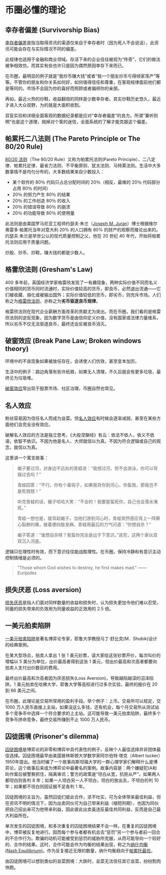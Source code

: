 # 币圈必懂的理论

## 幸存者偏差 (Survivorship Bias)

[幸存者偏差](https://wiki.mbalib.com/wiki/%E5%B9%B8%E5%AD%98%E8%80%85%E5%81%8F%E5%B7%AE)是指当取得资讯的渠道仅来自于幸存者时（因为死人不会说话），此资讯可能会存在与实际情况不同的偏差。

此规律也适用于金融和商业领域。存活下来的企业往往被视为“传奇”，它们的做法被争相效仿。而其实有些也许只是因为偶然原因幸存下来而已。

在币圈，最明显的例子就是“我炒币赚大钱”或者“我一个朋友炒币亏得倾家荡产”等等。不管你的朋友和你关系如何好，如何值得信任和尊重，在客观规律面前他们都是等同的。市场不会因为你的喜好而照顾或者偏袒你的亲朋。

再如，最近火热的炒鞋，收益翻倍的同样是少数幸存者。其实炒鞋历史悠久，最近才进入大众视野，为的就是大面积收割。

双盲实验和详细全面客观的数据纪录都是应对“幸存者偏差”的良方。所谓“兼听则明”也是这个道理，抛掉对个案的迷信，全面系统的了解才能克服这个偏差。

## 帕累托二八法则 (The Pareto Principle or The 80/20 Rule)

[80/20 法则](https://wiki.mbalib.com/wiki/80/20%E6%B3%95%E5%88%99)（The 80/20 Rule）又称为帕累托法则(Pareto Principle）、二八定律、帕累托定律、最省力法则、不平衡原则、犹太法则、马特莱法则。生活中大多数事情不是均匀分布的，大多数结果来自少数投入：

- 某个软件的 80％ 代码只占总分配时间的 20％（相反，最难的 20％ 代码部分占用 80％ 的时间）
- 20％ 的努力产生 80％ 的结果
- 20％ 的工作创造 80％ 的收入
- 20％ 的错误导致 80％ 的崩溃
- 20％ 的功能导致 80％ 的使用量

此法则是由美国罗马尼亚工程师约瑟夫·朱兰（[Joseph M. Juran](https://wiki.mbalib.com/wiki/Joseph_M._Juran)）博士根据维尔弗雷多·帕累托当年对意大利 20% 的人口拥有 80% 的财产的观察而推论出来的。约瑟夫·朱兰是举世公认的现代质量控制之父，他在 20 世纪 40 年代，开始将帕累托法则应用于质量问题。

炒股、炒币、炒鞋，赚大钱的都是少数人。

## 格雷欣法则 (Gresham's Law)

400 多年前，英国经济学家格雷欣发现了一有趣现象，两种实际价值不同而名义价值相同的货币同时流通时，实际价值较高的货币，即良币，必然退出流通——它们被收藏、熔化或被输出国外；实际价值较低的货币，即劣币，则充斥市场。人们称之为[格雷欣法则](https://wiki.mbalib.com/wiki/%E6%A0%BC%E9%9B%B7%E6%AC%A3%E6%B3%95%E5%88%99)，亦称之为**劣币驱逐良币规律**。

格雷欣法则在现代企业薪酬方面改革的贡献尤为突出。而在币圈，我们看的是格雷欣法则的逆反现象，因为数字货币是由信仰定义价值，没有国家或法律力量维系，所以劣币不仅无法驱逐良币，最终还会反被良币消灭。

## 破窗效应 (Break Pane Law; Broken windows theory)

环境中的不良现象如果被放任存在，会诱使人们仿效，甚至变本加厉。

生活中的例子：路边角落有些许纸屑，如果无人清理，不久后就会有更多垃圾，最终沦为垃圾堆。

[破窗效应](https://wiki.mbalib.com/wiki/%E7%A0%B4%E7%AA%97%E6%95%88%E5%BA%94)常出现于股票市场、社区治理，币圈自然也常见。

## 名人效应

粉丝容易因为信任名人而成为韭菜。但[名人效应](https://wiki.mbalib.com/wiki/%E5%90%8D%E4%BA%BA%E6%95%88%E5%BA%94)有时候会逐渐减弱，甚至在某些方面他们会完全没有效应。

破解名人效应的方法是独立思考。《大般涅槃经》有云：依法不依人，依义不依语，依智不依识。不因为他是名人、大师就信以为真。不因为符合逻辑或自己的观念，就信以为真。

这里讲一个寓言故事：

> 蝎子要过河，对身边不远处的青蛙说：“我想过河，但不会游泳，你可以背我过去吗？”
>
> 青蛙回答：“不行。你有个毒钩子，如果我背你到河心，你蜇我，那我岂不是死翘翘！”
>
> 听完青蛙的话，蝎子哈哈大笑：“不会的！我要是蜇死你，自己也会落水淹死。”
>
> 青蛙一想也是，就背起蝎子。当他们游到河心时，青蛙突然感应背上一阵撕心裂肺的痛，接着便四肢发麻。青蛙用最后的力气问道：“你想自杀？”
>
> 蝎子答道：“谁想自杀呀？我蜇你完全是出于下意识。”说完，这两个家伙双双沉入河底。

逻辑只在理性时有效，而下意识往往能战胜理性。在币圈，保持冷静和有意识主动控制情绪是必须的。

> "Those whom God wishes to destroy, he first makes mad." ——Euripides

## 损失厌恶 (Loss aversion)

[损失厌恶](https://wiki.mbalib.com/wiki/%E6%8D%9F%E5%A4%B1%E5%8E%8C%E6%81%B6)是指人们面对同样数量的收益和损失时，认为损失更加令他们难以忍受。同量的损失带来的负效用为同量收益的正效用的 2.5 倍。

## 一美元拍卖陷阱

[一美元拍卖陷阱](https://wiki.mbalib.com/wiki/%E4%B8%80%E7%BE%8E%E5%85%83%E6%8B%8D%E5%8D%96%E9%99%B7%E9%98%B1)是著名博弈论专家，耶鲁大学教授马丁·舒比克(M．Shubik)设计的经典案例。

在某大型场合，拍卖人拿出 1 张 1 美元钞票，请大家给这张钞票开价，每次叫价的增幅以 5 美分为单位，出价最高者得到这张 1 美元，但出价最高和次高者都要向拍卖人支付出价数目的费用。

最终出价最高和次高者因为厌恶损失(Loss Aversion)，导致越陷越深的沼泽陷阱。1 美元拍卖在哈佛大学、耶鲁大学等高校进行过多次实验，最终的报价在 20 到 66 美元之间。

在币圈，此理论是交易所常用的盈利手段。举个例子：上币。交易所可以规定，交 1000 万人民币直接上主站，如果没这么多钱，还有机会，每个月交易所从测试站多个竞争币中选择一个符合要求的上主站。这可能导致一美元拍卖陷阱，最终多个竞争币拼命竞争，最终交易所赚到不止 1000 万人民币。

## 囚徒困境 (Prisoner's dilemma)

[囚徒困境](https://wiki.mbalib.com/wiki/%E5%9B%9A%E5%BE%92%E5%9B%B0%E5%A2%83)是博弈论的非零和博弈中具代表性的例子，反映个人最佳选择并非团体最佳选择。囚徒困境最早由美国普林斯顿大学数学家阿尔伯特·塔克（Albert tucker）1950年提出。他当时编了一个故事向斯坦福大学的一群心理学家们解释什么是博弈论，这个故事后来成为博弈论中最著名的案例。故事内容是：两个嫌疑犯(A和B)作案后被警察抓住，隔离审讯；警方的政策是“坦白从宽，抗拒从严”，如果两人都坦白则各判 8 年；如果一人坦白另一人不坦白，坦白的放出去，不坦白的判 10 年；如果都不坦白则因证据不足各判 1 年。

囚徒困境的主旨为，虽然囚徒们彼此合作，坚不吐实，可为全体带来最佳利益，但在资讯不明的情况下，因为出卖同伙可为自己带来利益（缩短刑期），也因为同伙把自己招出来可为他带来利益，因此彼此出卖虽违反最佳共同利益，反而是自己最大利益所在。

单次发生的囚徒困境，和多次重复的囚徒困境结果不会一样。在重复的囚徒困境中，博弈被反复地进行。因而每个参与者都有机会去“惩罚”另一个参与者前一回合的不合作行为。欺骗的动机可能被受到惩罚的威胁所克服，从而可能导向一个较好的、合作的结果。这时，合作可能会作为均衡的结果出现，称之为[纳什均衡 (Nash Equilibrium)](https://wiki.mbalib.com/wiki/%E7%BA%B3%E4%BB%80%E5%9D%87%E8%A1%A1)。作为反复接近无限的数量，纳什均衡趋向于[帕累托最优](https://wiki.mbalib.com/wiki/%E5%B8%95%E7%B4%AF%E6%89%98%E6%9C%80%E4%BC%98)。

由囚徒困境可以想到类似的韭菜困境：大跌时，韭菜无法信任其它韭菜，纷纷割肉快跑。

